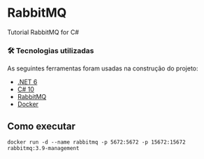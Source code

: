# RabbitMQ
Tutorial RabbitMQ for C#

### 🛠 Tecnologias utilizadas

As seguintes ferramentas foram usadas na construção do projeto:

- [.NET 6](https://dotnet.microsoft.com/download/dotnet/6.0)
- [C# 10](https://docs.microsoft.com/pt-br/dotnet/csharp/whats-new/csharp-10)
- [RabbitMQ](https://www.rabbitmq.com/tutorials/tutorial-one-dotnet.html)
- [Docker](https://www.docker.com/)

## Como executar

```
docker run -d --name rabbitmq -p 5672:5672 -p 15672:15672 rabbitmq:3.9-management
```
